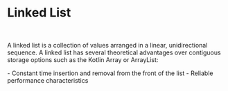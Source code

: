 # Linked List
<br>
<p>A linked list is a collection of values arranged in a linear, unidirectional sequence. A linked list has several theoretical advantages over contiguous storage options such as the Kotlin Array or ArrayList:</p>
- Constant time insertion and removal from the front of the list
- Reliable performance characteristics
